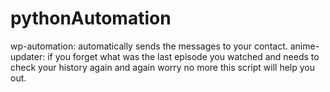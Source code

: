 # pythonAutomation
wp-automation: automatically sends the messages to your contact.
anime-updater: if you forget what was the last episode you watched and needs to check your history again and again worry no more this script will help you out.
